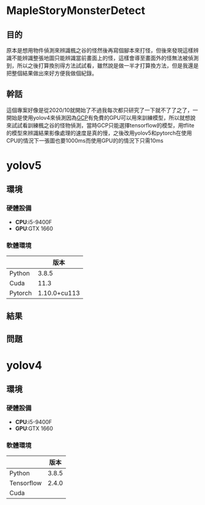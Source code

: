# MapleStoryMonsterDetect

## 目的
原本是想用物件偵測來辨識楓之谷的怪然後再寫個腳本來打怪，但後來發現這樣辨識不能辨識整張地圖只能辨識當前畫面上的怪，這樣會導至畫面外的怪無法被偵測到，所以之後打算換別得方法試試看，雖然說是做一半才打算換方法，但是我還是把整個結果做出來好方便我做個紀錄。

## 幹話
這個專案好像是從2020/10就開始了不過我每次都只研究了一下就不了了之了，一開始是使用yolov4來偵測因為[GCP](https://cloud.google.com/gcp/?utm_source=google&utm_medium=cpc&utm_campaign=japac-AU-all-en-dr-bkwsrmkt-all-all-trial-e-dr-1009882&utm_content=text-ad-none-none-DEV_c-CRE_540822681061-ADGP_Hybrid%20%7C%20BKWS%20-%20EXA%20%7C%20Txt%20~%20GCP%20~%20General_cloud%20-%20platform-KWID_43700061083014006-kwd-87853815&userloc_9040379-network_g&utm_term=KW_gcp&gclid=Cj0KCQiAubmPBhCyARIsAJWNpiPUNAjDM8V5Y33edlnnamJ9iSPh1t-zB0pqB1MURVRR5WlBf72Xe-UaApQxEALw_wcB&gclsrc=aw.ds)有免費的GPU可以用來訓練模型，所以就想說來試試看訓練楓之谷的怪物偵測，當時GCP只能選擇tensorflow的模型，用tflite的模型來辨識結果影像處理的速度是真的慢，之後改用yolov5和pytorch在使用CPU的情況下一張圖也要1000ms而使用GPU的的情況下只需10ms


# yolov5
## 環境
### 硬體設備
* **CPU**:i5-9400F
* **GPU**:GTX 1660

### 軟體環境

|          | 版本    |
| -------- | -------|
| Python   |  3.8.5 |
| Cuda     |  11.3  |
| Pytorch  |  1.10.0+cu113 |

## 結果


## 問題



# yolov4 
## 環境
### 硬體設備
* **CPU**:i5-9400F
* **GPU**:GTX 1660

### 軟體環境
|            | 版本   |
| ---------- |-----  |
| Python     | 3.8.5 |
| Tensorflow | 2.4.0 |
| Cuda       |       |
